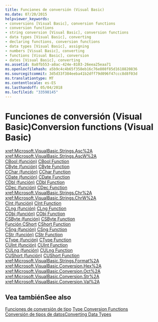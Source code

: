 ```yaml
---
title: Funciones de conversión (Visual Basic)
ms.date: 07/20/2015
helpviewer_keywords:
- conversions [Visual Basic], conversion functions
- conversion functions
- string conversion [Visual Basic], conversion functions
- data types [Visual Basic], converting
- declaring functions, conversion functions
- data types [Visual Basic], assigning
- numbers [Visual Basic], converting
- functions [Visual Basic], conversion
- dates [Visual Basic], converting
ms.assetid: 8a8fb553-a8ac-424e-8103-26eea25eaa71
ms.openlocfilehash: a5b9c4c4b65f358eb16c76e808f85d1618820836
ms.sourcegitcommit: 3d5d33f384eeba41b2dff79d096f47ccc8d8f03d
ms.translationtype: MT
ms.contentlocale: es-ES
ms.lasthandoff: 05/04/2018
ms.locfileid: "33598145"
---
```

# <a name="conversion-functions-visual-basic"></a><span data-ttu-id="42aff-102">Funciones de conversión (Visual Basic)</span><span class="sxs-lookup"><span data-stu-id="42aff-102">Conversion functions (Visual Basic)</span></span>

<xref:Microsoft.VisualBasic.Strings.Asc%2A>   
<xref:Microsoft.VisualBasic.Strings.AscW%2A>   
<span data-ttu-id="42aff-103">[CBool (función)](../../../visual-basic/language-reference/functions/type-conversion-functions.md) </span><span class="sxs-lookup"><span data-stu-id="42aff-103">[CBool Function](../../../visual-basic/language-reference/functions/type-conversion-functions.md) </span></span>  
<span data-ttu-id="42aff-104">[CByte (función)](../../../visual-basic/language-reference/functions/type-conversion-functions.md) </span><span class="sxs-lookup"><span data-stu-id="42aff-104">[CByte Function](../../../visual-basic/language-reference/functions/type-conversion-functions.md) </span></span>  
<span data-ttu-id="42aff-105">[CChar (función)](../../../visual-basic/language-reference/functions/type-conversion-functions.md) </span><span class="sxs-lookup"><span data-stu-id="42aff-105">[CChar Function](../../../visual-basic/language-reference/functions/type-conversion-functions.md) </span></span>  
<span data-ttu-id="42aff-106">[CDate (función)](../../../visual-basic/language-reference/functions/type-conversion-functions.md) </span><span class="sxs-lookup"><span data-stu-id="42aff-106">[CDate Function](../../../visual-basic/language-reference/functions/type-conversion-functions.md) </span></span>  
<span data-ttu-id="42aff-107">[CDbl (función)](../../../visual-basic/language-reference/functions/type-conversion-functions.md) </span><span class="sxs-lookup"><span data-stu-id="42aff-107">[CDbl Function](../../../visual-basic/language-reference/functions/type-conversion-functions.md) </span></span>  
<span data-ttu-id="42aff-108">[CDec (función)](../../../visual-basic/language-reference/functions/type-conversion-functions.md) </span><span class="sxs-lookup"><span data-stu-id="42aff-108">[CDec Function](../../../visual-basic/language-reference/functions/type-conversion-functions.md) </span></span>  
<xref:Microsoft.VisualBasic.Strings.Chr%2A>   
<xref:Microsoft.VisualBasic.Strings.ChrW%2A>   
<span data-ttu-id="42aff-109">[CInt (función)](../../../visual-basic/language-reference/functions/type-conversion-functions.md) </span><span class="sxs-lookup"><span data-stu-id="42aff-109">[CInt Function](../../../visual-basic/language-reference/functions/type-conversion-functions.md) </span></span>  
<span data-ttu-id="42aff-110">[CLng (función)](../../../visual-basic/language-reference/functions/type-conversion-functions.md) </span><span class="sxs-lookup"><span data-stu-id="42aff-110">[CLng Function](../../../visual-basic/language-reference/functions/type-conversion-functions.md) </span></span>  
<span data-ttu-id="42aff-111">[CObj (función)](../../../visual-basic/language-reference/functions/type-conversion-functions.md) </span><span class="sxs-lookup"><span data-stu-id="42aff-111">[CObj Function](../../../visual-basic/language-reference/functions/type-conversion-functions.md) </span></span>  
<span data-ttu-id="42aff-112">[CSByte (función)](../../../visual-basic/language-reference/functions/type-conversion-functions.md) </span><span class="sxs-lookup"><span data-stu-id="42aff-112">[CSByte Function](../../../visual-basic/language-reference/functions/type-conversion-functions.md) </span></span>  
<span data-ttu-id="42aff-113">[Función CShort](../../../visual-basic/language-reference/functions/type-conversion-functions.md) </span><span class="sxs-lookup"><span data-stu-id="42aff-113">[CShort Function](../../../visual-basic/language-reference/functions/type-conversion-functions.md) </span></span>  
<span data-ttu-id="42aff-114">[CSng (función)](../../../visual-basic/language-reference/functions/type-conversion-functions.md) </span><span class="sxs-lookup"><span data-stu-id="42aff-114">[CSng Function](../../../visual-basic/language-reference/functions/type-conversion-functions.md) </span></span>  
<span data-ttu-id="42aff-115">[CStr (función)](../../../visual-basic/language-reference/functions/type-conversion-functions.md) </span><span class="sxs-lookup"><span data-stu-id="42aff-115">[CStr Function](../../../visual-basic/language-reference/functions/type-conversion-functions.md) </span></span>  
<span data-ttu-id="42aff-116">[CType (función)](../../../visual-basic/language-reference/functions/ctype-function.md) </span><span class="sxs-lookup"><span data-stu-id="42aff-116">[CType Function](../../../visual-basic/language-reference/functions/ctype-function.md) </span></span>  
<span data-ttu-id="42aff-117">[CUInt (función)](../../../visual-basic/language-reference/functions/type-conversion-functions.md) </span><span class="sxs-lookup"><span data-stu-id="42aff-117">[CUInt Function](../../../visual-basic/language-reference/functions/type-conversion-functions.md) </span></span>  
<span data-ttu-id="42aff-118">[CULng (función)](../../../visual-basic/language-reference/functions/type-conversion-functions.md) </span><span class="sxs-lookup"><span data-stu-id="42aff-118">[CULng Function](../../../visual-basic/language-reference/functions/type-conversion-functions.md) </span></span>  
<span data-ttu-id="42aff-119">[CUShort (función)](../../../visual-basic/language-reference/functions/type-conversion-functions.md) </span><span class="sxs-lookup"><span data-stu-id="42aff-119">[CUShort Function](../../../visual-basic/language-reference/functions/type-conversion-functions.md) </span></span>  
<xref:Microsoft.VisualBasic.Strings.Format%2A>   
<xref:Microsoft.VisualBasic.Conversion.Hex%2A>   
<xref:Microsoft.VisualBasic.Conversion.Oct%2A>   
<xref:Microsoft.VisualBasic.Conversion.Str%2A>   
<xref:Microsoft.VisualBasic.Conversion.Val%2A>

## <a name="see-also"></a><span data-ttu-id="42aff-120">Vea también</span><span class="sxs-lookup"><span data-stu-id="42aff-120">See also</span></span>

<span data-ttu-id="42aff-121">[Funciones de conversión de tipo](../../../visual-basic/language-reference/functions/type-conversion-functions.md) </span><span class="sxs-lookup"><span data-stu-id="42aff-121">[Type Conversion Functions](../../../visual-basic/language-reference/functions/type-conversion-functions.md) </span></span>  
[<span data-ttu-id="42aff-122">Conversión de tipos de datos</span><span class="sxs-lookup"><span data-stu-id="42aff-122">Converting Data Types</span></span>](../../../visual-basic/programming-guide/concepts/linq/converting-data-types.md)
